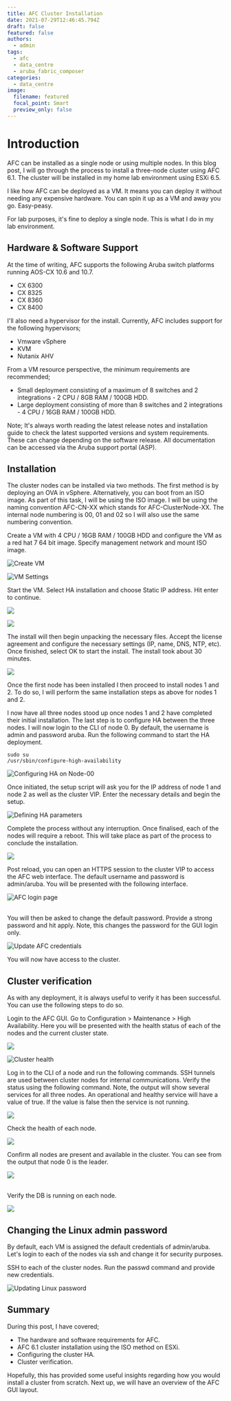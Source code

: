 ```yaml
---
title: AFC Cluster Installation
date: 2021-07-29T12:46:45.794Z
draft: false
featured: false
authors:
  - admin
tags:
  - afc
  - data_centre
  - aruba_fabric_composer
categories:
  - data_centre
image:
  filename: featured
  focal_point: Smart
  preview_only: false
---
```

# Introduction

AFC can be installed as a single node or using multiple nodes. In this blog post, I will go through the process to install a three-node cluster using AFC 6.1. The cluster will be installed in my home lab environment using ESXi 6.5.

I like how AFC can be deployed as a VM. It means you can deploy it without needing any expensive hardware. You can spin it up as a VM and away you go. Easy-peasy.

For lab purposes, it's fine to deploy a single node. This is what I do in my lab environment.

## Hardware & Software Support

At the time of writing, AFC supports the following Aruba switch platforms running AOS-CX 10.6 and 10.7.

* CX 6300
* CX 8325
* CX 8360
* CX 8400

I'll also need a hypervisor for the install. Currently, AFC includes support for the following hypervisors;

* Vmware vSphere
* KVM
* Nutanix AHV

From a VM resource perspective, the minimum requirements are recommended;

* Small deployment consisting of a maximum of 8 switches and 2 integrations - 2 CPU / 8GB RAM / 100GB HDD.
* Large deployment consisting of more than 8 switches and 2 integrations - 4 CPU / 16GB RAM / 100GB HDD.

Note; It's always worth reading the latest release notes and installation guide to check the latest supported versions and system requirements. These can change depending on the software release. All documentation can be accessed via the Aruba support portal (ASP).

## Installation

The cluster nodes can be installed via two methods. The first method is by deploying an OVA in vSphere. Alternatively, you can boot from an ISO image. As part of this task, I will be using the ISO image. I will be using the naming convention AFC-CN-XX which stands for AFC-ClusterNode-XX. The internal node numbering is 00, 01 and 02 so I will also use the same numbering convention.

Create a VM with 4 CPU / 16GB RAM / 100GB HDD and configure the VM as a red hat 7 64 bit image. Specify management network and mount ISO image. 

![](screenshot-2021-07-06-at-17.32.48.png "Create VM")

![](screenshot-2021-07-06-at-17.34.33.png "VM Settings")

Start the VM. Select HA installation and choose Static IP address. Hit enter to continue.

![](screenshot-2021-07-06-at-17.35.41.png)

![](screenshot-2021-07-06-at-17.38.41.png)

The install will then begin unpacking the necessary files. Accept the license agreement and configure the necessary settings (IP, name, DNS, NTP, etc). Once finished, select OK to start the install. The install took about 30 minutes.

![](screenshot-2021-07-06-at-17.49.34.png)

Once the first node has been installed I then proceed to install nodes 1 and 2. To do so, I will perform the same installation steps as above for nodes 1 and 2.

I now have all three nodes stood up once nodes 1 and 2 have completed their initial installation. The last step is to configure HA between the three nodes. I will now login to the CLI of node 0. By default, the username is admin and password aruba. Run the following command to start the HA deployment.

```
sudo su
/usr/sbin/configure-high-availability
```

![](screenshot-2021-07-06-at-21.15.08.png "Configuring HA on Node-00")

Once initiated, the setup script will ask you for the IP address of node 1 and node 2 as well as the cluster VIP. Enter the necessary details and begin the setup.

![](screenshot-2021-07-06-at-21.16.12.png "Defining HA parameters")

Complete the process without any interruption. Once finalised, each of the nodes will require a reboot. This will take place as part of the process to conclude the installation.

![](screenshot-2021-07-06-at-21.27.28.png)

Post reload, you can open an HTTPS session to the cluster VIP to access the AFC web interface. The default username and password is admin/aruba. You will be presented with the following interface.

![](screenshot-2021-07-06-at-21.47.27.png "AFC login page")

\
You will then be asked to change the default password. Provide a strong password and hit apply. Note, this changes the password for the GUI login only.

![](screenshot-2021-07-06-at-21.48.02.png "Update AFC credentials")

You will now have access to the cluster.

## Cluster verification

As with any deployment, it is always useful to verify it has been successful. You can use the following steps to do so.

Login to the AFC GUI. Go to Configuration > Maintenance > High Availability. Here you will be presented with the health status of each of the nodes and the current cluster state.

![](screenshot-2021-07-06-at-21.55.09.png)

![](screenshot-2021-07-06-at-21.58.03.png "Cluster health")

Log in to the CLI of a node and run the following commands. SSH tunnels are used between cluster nodes for internal communications. Verify the status using the following command. Note, the output will show several services for all three nodes. An operational and healthy service will have a value of true. If the value is false then the service is not running.

![](screenshot-2021-07-06-at-22.04.51.png)

Check the health of each node.

![](screenshot-2021-07-06-at-22.06.18.png)

Confirm all nodes are present and available in the cluster. You can see from the output that node 0 is the leader.

![](screenshot-2021-07-06-at-22.07.07.png)

\
Verify the DB is running on each node.

![](screenshot-2021-07-06-at-22.08.16.png)

## Changing the Linux admin password

By default, each VM is assigned the default credentials of admin/aruba. Let's login to each of the nodes via ssh and change it for security purposes.

SSH to each of the cluster nodes. Run the passwd command and provide new credentials.

![](screenshot-2021-07-06-at-22.11.18.png "Updating Linux password")

## Summary

During this post, I have covered;

* The hardware and software requirements for AFC.
* AFC 6.1 cluster installation using the ISO method on ESXi.
* Configuring the cluster HA.
* Cluster verification.

Hopefully, this has provided some useful insights regarding how you would install a cluster from scratch. Next up, we will have an overview of the AFC GUI layout.